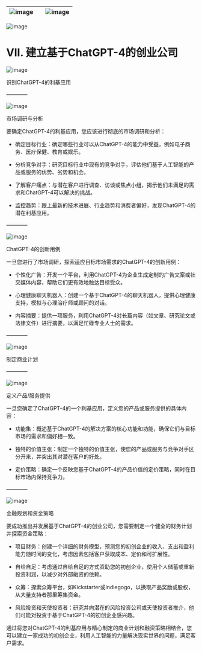 | ![image](d2d_images/chapter_title_corner_decoration_left.png) |  | ![image](d2d_images/chapter_title_corner_decoration_right.png) |
| --- | --- | --- |

![image](d2d_images/chapter_title_above.png)

# VII. 建立基于ChatGPT-4的创业公司

![image](d2d_images/chapter_title_below.png)

识别ChatGPT-4的利基应用

––––––––

![image](d2d_images/scene_break.png)

市场调研与分析

要确定ChatGPT-4的利基应用，您应该进行彻底的市场调研和分析：

+   确定目标行业：确定哪些行业可以从ChatGPT-4的能力中受益，例如电子商务、医疗保健、教育或娱乐。

+   分析竞争对手：研究目标行业中现有的竞争对手，评估他们基于人工智能的产品或服务的优势、劣势和机会。

+   了解客户痛点：与潜在客户进行调查、访谈或焦点小组，揭示他们未满足的需求和ChatGPT-4可以解决的挑战。

+   监控趋势：跟上最新的技术进展、行业趋势和消费者偏好，发现ChatGPT-4的潜在利基应用。

––––––––

![image](d2d_images/scene_break.png)

ChatGPT-4的创新用例

一旦您进行了市场调研，探索适应目标市场需求的ChatGPT-4的创新用例：

+   个性化广告：开发一个平台，利用ChatGPT-4为企业生成定制的广告文案或社交媒体内容，帮助它们更有效地触达目标受众。

+   心理健康聊天机器人：创建一个基于ChatGPT-4的聊天机器人，提供心理健康支持，模拟与心理治疗师或顾问的对话。

+   内容摘要：提供一项服务，利用ChatGPT-4对长篇内容（如文章、研究论文或法律文件）进行摘要，以满足忙碌专业人士的需求。

––––––––

![image](d2d_images/scene_break.png)

制定商业计划

––––––––

![image](d2d_images/scene_break.png)

定义产品/服务提供

一旦您确定了ChatGPT-4的一个利基应用，定义您的产品或服务提供的具体内容：

+   功能集：概述基于ChatGPT-4的解决方案的核心功能和功能，确保它们与目标市场的需求和偏好相一致。

+   独特的价值主张：制定一个独特的价值主张，使您的产品或服务与竞争对手区分开来，并突出其对潜在客户的好处。

+   定价策略：确定一个反映您基于ChatGPT-4的产品价值的定价策略，同时在目标市场内保持竞争力。

––––––––

![image](d2d_images/scene_break.png)

金融规划和资金策略

要成功推出并发展基于ChatGPT-4的创业公司，您需要制定一个健全的财务计划并探索资金策略：

+   项目财务：创建一个详细的财务模型，预测您的初创企业的收入、支出和盈利能力随时间的变化，考虑因素包括客户获取成本、定价和可扩展性。

+   自给自足：考虑通过自给自足的方式资助您的初创企业，使用个人储蓄或重新投资利润，以减少对外部融资的依赖。

+   众筹：探索众筹平台，如Kickstarter或Indiegogo，以换取产品奖励或股权，从大量支持者那里筹集资金。

+   风险投资和天使投资者：研究并向潜在的风险投资公司或天使投资者推介，他们可能对投资于基于ChatGPT-4的初创企业感兴趣。

通过将您对ChatGPT-4的利基应用与精心制定的商业计划和融资策略相结合，您可以建立一家成功的初创企业，利用人工智能的力量解决现实世界的问题，满足客户需求。
